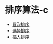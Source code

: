 # 排序算法-c
* [冒泡排序](https://github.com/quan930/Sorting-algorithm-c/blob/master/sort_bubble.c)
* [选择排序](https://github.com/quan930/Sorting-algorithm-c/blob/master/sort_select.c)
* [插入排序](https://github.com/quan930/Sorting-algorithm-c/blob/master/sort_insert.c)